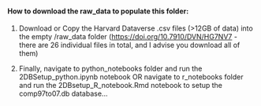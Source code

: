 
#### How to download the raw_data to populate this folder:

1. Download or Copy the Harvard Dataverse .csv files (>12GB of data) into the empty 
/raw_data folder (https://doi.org/10.7910/DVN/HG7NV7 - there are 26 individual files in 
total, and I advise you download all of them)


2. Finally, navigate to python_notebooks folder and run the 2DBSetup_python.ipynb notebook 
OR navigate to r_notebooks folder and run the 2DBsetup_R_notebook.Rmd notebook to setup 
the comp97to07.db database...

